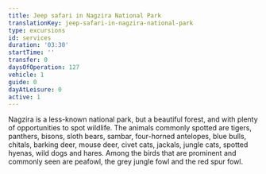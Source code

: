 ```yaml
---
title: Jeep safari in Nagzira National Park
translationKey: jeep-safari-in-nagzira-national-park
type: excursions
id: services
duration: '03:30'
startTime: ''
transfer: 0
daysOfOperation: 127
vehicle: 1
guide: 0
dayAtLeisure: 0
active: 1
---
```

Nagzira is a less-known national park, but a beautiful forest, and with plenty of opportunities to spot wildlife. The animals commonly spotted are tigers, panthers, bisons, sloth bears, sambar, four-horned antelopes, blue bulls, chitals, barking deer, mouse deer, civet cats, jackals, jungle cats, spotted hyenas, wild dogs and hares. Among the birds that are prominent and commonly seen are peafowl, the grey jungle fowl and the red spur fowl.
